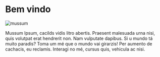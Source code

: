 # Bem vindo

![mussum]

Mussum Ipsum, cacilds vidis litro abertis. Praesent malesuada urna nisi, quis volutpat erat hendrerit non. Nam vulputate dapibus. Si u mundo tá muito paradis? Toma um mé que o mundo vai girarzis! Per aumento de cachacis, eu reclamis. Interagi no mé, cursus quis, vehicula ac nisi.


[mussum]: http://ottvsmoviesdb.blob.core.windows.net/atores/80126.jpg
